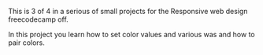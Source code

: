 This is 3 of 4 in a serious of small projects for the Responsive web design freecodecamp off.

In this project you learn how to set color values and various was and how to pair colors. 
